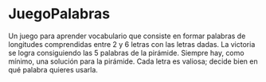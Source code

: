 # JuegoPalabras
Un juego para aprender vocabulario que consiste en formar palabras de longitudes comprendidas entre 2 y 6 letras con las letras dadas. La victoria se logra consiguiendo las 5 palabras de la pirámide. Siempre hay, como mínimo, una solución para la pirámide.
Cada letra es valiosa; decide bien en qué palabra quieres usarla.
